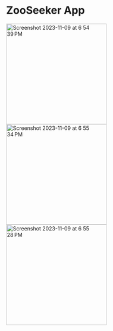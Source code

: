 # ZooSeeker App

<img width="270" alt="Screenshot 2023-11-09 at 6 54 39 PM" src="https://github.com/caseyhild/ZooSeeker-App/assets/44584719/a8c0d910-d127-44c9-8ad3-f07e6698c174">
<img width="270" alt="Screenshot 2023-11-09 at 6 55 34 PM" src="https://github.com/caseyhild/ZooSeeker-App/assets/44584719/0e15ed23-3c12-4a37-af8c-8b689cef50be">
<img width="270" alt="Screenshot 2023-11-09 at 6 55 28 PM" src="https://github.com/caseyhild/ZooSeeker-App/assets/44584719/a876208c-f43c-4037-941c-7bc51576c51a">
